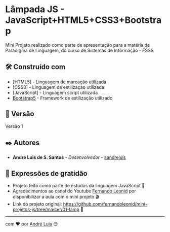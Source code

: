 # Lâmpada JS - JavaScript+HTML5+CSS3+Bootstrap

Mini Projeto realizado como parte de apresentação para a matéria de Paradigma de Linguagem, do curso de Sistemas de Informação - FSSS

## 🛠️ Construído com

* [HTML5] - Linguagem de marcação utilizada
* [CSS3] - Linguagem de estilizaçao utilizada
* [JavaScript] - Linguagem script utilizada
* [Bootstrap5](https://getbootstrap.com/) - Framework de estilização utilizado

## 📌 Versão

Versão 1 

## ✒️ Autores

* **André Luis de S. Santos** - *Desenvolvedor* - [aandreluis](https://github.com/aandreluis)

## 🎁 Expressões de gratidão

* Projeto feito como parte de estudos da linguagem JavaScript 📢 
* Agradecimentos ao canal do Youtube [Fernando Leonid](https://www.youtube.com/channel/UCUx9gTvh8siElre9J7rF18w) por disponibilizar a aula com o mini projeto 🎬
* Link do projeto original: https://github.com/fernandoleonid/mini-projetos-js/tree/master/01-lamp 🔦  

---
com ❤️ por [André Luis](https://gist.github.com/aandreluis) 😊